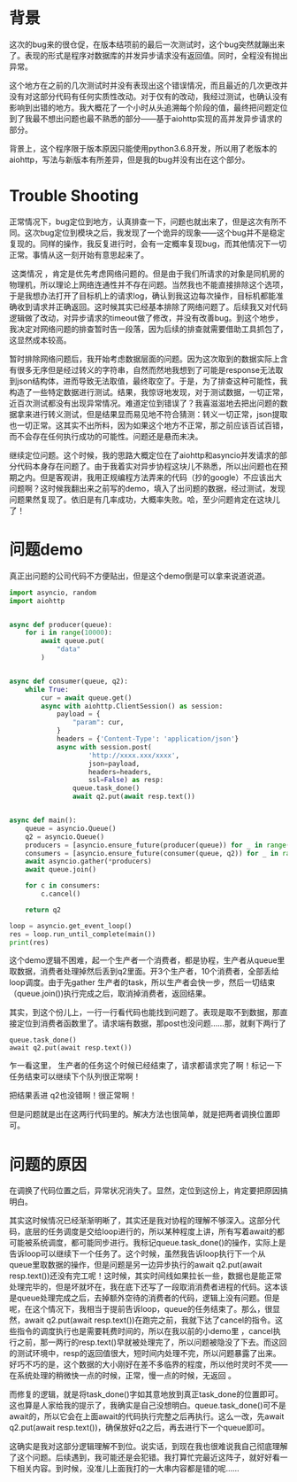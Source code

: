 # 背景

​		这次的bug来的很仓促，在版本结项前的最后一次测试时，这个bug突然就蹦出来了。表现的形式是程序对数据库的并发异步请求没有返回值。同时，全程没有抛出异常。

​		这个地方在之前的几次测试时并没有表现出这个错误情况，而且最近的几次更改并没有对这部分代码有任何实质性改动。对于仅有的改动，我经过测试，也确认没有影响到出错的地方。我大概花了一个小时从头追溯每个阶段的值，最终把问题定位到了我最不想出问题也最不熟悉的部分——基于aiohttp实现的高并发异步请求的部分。

​		背景上，这个程序限于版本原因只能使用python3.6.8开发，所以用了老版本的aiohttp，写法与新版本有所差异，但是我的bug并没有出在这个部分。

# Trouble Shooting

​		正常情况下，bug定位到地方，认真排查一下，问题也就出来了，但是这次有所不同。这次bug定位到模块之后，我发现了一个诡异的现象——这个bug并不是稳定复现的。同样的操作，我反复进行时，会有一定概率复现bug，而其他情况下一切正常。事情从这一刻开始有意思起来了。

​		这类情况 ，肯定是优先考虑网络问题的。但是由于我们所请求的对象是同机房的物理机，所以理论上网络连通性并不存在问题。当然我也不能直接排除这个选项，于是我想办法打开了目标机上的请求log，确认到我这边每次操作，目标机都能准确收到请求并正确返回。这时候其实已经基本排除了网络问题了。后续我又对代码逻辑做了改动，对异步请求的timeout做了修改，并没有改善bug。到这个地步，我决定对网络问题的排查暂时告一段落，因为后续的排查就需要借助工具抓包了，这显然成本较高。

​		暂时排除网络问题后，我开始考虑数据层面的问题。因为这次取到的数据实际上含有很多无序但是经过转义的字符串，自然而然地我想到了可能是response无法取到json结构体，进而导致无法取值，最终取空了。于是，为了排查这种可能性，我构造了一些特定数据进行测试。结果，我惊讶地发现，对于测试数据，一切正常，近百次测试都没有出现异常情况。难道定位到错误了？我喜滋滋地去把出问题的数据拿来进行转义测试，但是结果显而易见地不符合猜测：转义一切正常，json提取也一切正常。这其实不出所料，因为如果这个地方不正常，那之前应该百试百错，而不会存在任何执行成功的可能性。问题还是悬而未决。

​		继续定位问题。这个时候，我的思路大概定位在了aiohttp和asyncio并发请求的部分代码本身存在问题了。由于我着实对异步协程这块儿不熟悉，所以出问题也在预期之内。但是客观讲，我用正规编程方法弄来的代码（抄的google）不应该出大问题啊？这时候我翻出来之前写的demo，填入了出问题的数据，经过测试，发现问题果然复现了。依旧是有几率成功，大概率失败。哈，至少问题肯定在这块儿了！

# 问题demo

​		真正出问题的公司代码不方便贴出，但是这个demo倒是可以拿来说道说道。

```python
import asyncio, random
import aiohttp


async def producer(queue):
    for i in range(10000):
        await queue.put(
            "data"
        )


async def consumer(queue, q2):
    while True:
        cur = await queue.get()
        async with aiohttp.ClientSession() as session:
            payload = {
                "param": cur,
            }
            headers = {'Content-Type': 'application/json'}
            async with session.post(
                    'http://xxxx.xxx/xxxx',
                    json=payload,
                    headers=headers,
                    ssl=False) as resp:
                queue.task_done()
                await q2.put(await resp.text())


async def main():
    queue = asyncio.Queue()
    q2 = asyncio.Queue()
    producers = [asyncio.ensure_future(producer(queue)) for _ in range(3)]
    consumers = [asyncio.ensure_future(consumer(queue, q2)) for _ in range(10)]
    await asyncio.gather(*producers)
    await queue.join()

    for c in consumers:
        c.cancel()

    return q2

loop = asyncio.get_event_loop()
res = loop.run_until_complete(main())
print(res)
```

这个demo逻辑不困难，起一个生产者一个消费者，都是协程，生产者从queue里取数据，消费者处理掉然后丢到q2里面。开3个生产者，10个消费者，全部丢给loop调度。由于先gather 生产者的task，所以生产者会快一步，然后一切结束（queue.join())执行完成之后，取消掉消费者，返回结果。

其实，到这个份儿上，一行一行看代码也能找到问题了。表现是取不到数据，那直接定位到消费者函数里了。请求端有数据，那post也没问题……那，就剩下两行了

```
queue.task_done()
await q2.put(await resp.text())
```

乍一看这里， 生产者的任务这个时候已经结束了，请求都请求完了啊！标记一下任务结束可以继续下个队列很正常啊！

把结果丢进 q2也没错啊！很正常啊！

但是问题就是出在这两行代码里的。解决方法也很简单，就是把两者调换位置即可。

# 问题的原因

​		在调换了代码位置之后，异常状况消失了。显然，定位到这份上，肯定要把原因搞明白。

​		其实这时候情况已经渐渐明晰了，其实还是我对协程的理解不够深入。这部分代码，底层的任务调度是交给loop进行的，所以某种程度上讲，所有写着await的都可能被系统调度，都可能同步进行。我标记queue.task_done()的操作，实际上是告诉loop可以继续下一个任务了。这个时候，虽然我告诉loop执行下一个从queue里取数据的操作，但是问题是另一边异步执行的await q2.put(await resp.text())还没有完工呢！这时候，其实时间线如果拉长一些，数据也是能正常处理完毕的，但是坏就坏在，我在底下还写了一段取消消费者进程的代码。这本该是queue处理完成之后，去掉额外空待的消费者的代码，逻辑上没有问题。但是呢，在这个情况下，我相当于提前告诉loop，queue的任务结束了。那么，很显然，await q2.put(await resp.text())在跑完之前，我就下达了cancel的指令。这些指令的调度执行也是需要耗费时间的，所以在我以前的小demo里 ，cancel执行之前，那一两行的resp.text()早就被处理完了，所以问题被隐没了下去。而这回的测试环境中，resp的返回值很大，短时间内处理不完，所以问题暴露了出来。好巧不巧的是，这个数据的大小刚好在差不多临界的程度，所以他时灵时不灵——在系统处理的稍微快一点的时候，正常，慢一点的时候，无返回 。

​		而修复的逻辑，就是将task_done()字如其意地放到真正task_done的位置即可。这也算是人家给我的提示了，我确实是自己没想明白。queue.task_done()可不是await的，所以它会在上面await的代码执行完整之后再执行。这么一改，先await q2.put(await resp.text())，确保放好q2之后，再去进行下一个queue即可。

​		这确实是我对这部分逻辑理解不到位。说实话，到现在我也很难说我自己彻底理解了这个问题。后续遇到，我可能还是会犯错。我打算忙完最近这阵子，就好好看一下相关内容。到时候，没准儿上面我打的一大串内容都是错的呢……